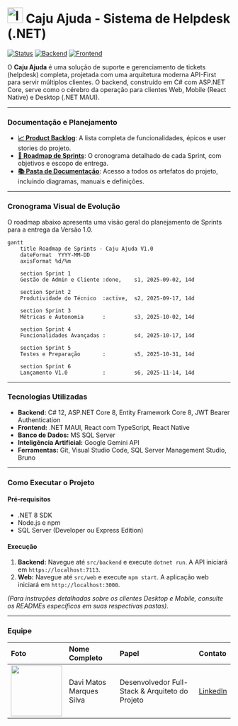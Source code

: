 # <img width="35" height="35" alt="logo caju" src="https://github.com/user-attachments/assets/0ded85a6-c88c-416c-80d1-aaf5b5effb11" /> Caju Ajuda - Sistema de Helpdesk (.NET)

[![Status](https://img.shields.io/badge/status-em_desenvolvimento-yellowgreen.svg)](https://shields.io/)
[![Backend](https://img.shields.io/badge/Backend-ASP.NET%20Core%208-blueviolet.svg)](https://shields.io/)
[![Frontend](https://img.shields.io/badge/Frontend-Desktop%20%7C%20Web%20%7C%20Mobile-orange.svg)](https://shields.io/)

O **Caju Ajuda** é uma solução de suporte e gerenciamento de tickets (helpdesk) completa, projetada com uma arquitetura moderna API-First para servir múltiplos clientes. O backend, construído em C# com ASP.NET Core, serve como o cérebro da operação para clientes Web, Mobile (React Native) e Desktop (.NET MAUI).

---

### **Documentação e Planejamento**

* **[📈 Product Backlog](./docs/PRODUCT_BACKLOG.md)**: A lista completa de funcionalidades, épicos e user stories do projeto.
* **[📅 Roadmap de Sprints](./docs/ROADMAP.md)**: O cronograma detalhado de cada Sprint, com objetivos e escopo de entrega.
* **[📚 Pasta de Documentação](./docs/)**: Acesso a todos os artefatos do projeto, incluindo diagramas, manuais e definições.

---

### **Cronograma Visual de Evolução**
O roadmap abaixo apresenta uma visão geral do planejamento de Sprints para a entrega da Versão 1.0.

```mermaid
gantt
    title Roadmap de Sprints - Caju Ajuda V1.0
    dateFormat  YYYY-MM-DD
    axisFormat %d/%m

    section Sprint 1
    Gestão de Admin e Cliente :done,    s1, 2025-09-02, 14d

    section Sprint 2
    Produtividade do Técnico  :active,  s2, 2025-09-17, 14d

    section Sprint 3
    Métricas e Autonomia      :         s3, 2025-10-02, 14d
    
    section Sprint 4
    Funcionalidades Avançadas :         s4, 2025-10-17, 14d

    section Sprint 5
    Testes e Preparação       :         s5, 2025-10-31, 14d

    section Sprint 6
    Lançamento V1.0           :         s6, 2025-11-14, 14d

```

---

### **Tecnologias Utilizadas**
* **Backend:** C# 12, ASP.NET Core 8, Entity Framework Core 8, JWT Bearer Authentication
* **Frontend:** .NET MAUI, React com TypeScript, React Native
* **Banco de Dados:** MS SQL Server
* **Inteligência Artificial:** Google Gemini API
* **Ferramentas:** Git, Visual Studio Code, SQL Server Management Studio, Bruno

---

### **Como Executar o Projeto**

#### Pré-requisitos
* .NET 8 SDK
* Node.js e npm
* SQL Server (Developer ou Express Edition)

#### Execução
1.  **Backend:** Navegue até `src/backend` e execute `dotnet run`. A API iniciará em `https://localhost:7113`.
2.  **Web:** Navegue até `src/web` e execute `npm start`. A aplicação web iniciará em `http://localhost:3000`.

*(Para instruções detalhadas sobre os clientes Desktop e Mobile, consulte os READMEs específicos em suas respectivas pastas).*

---

### **Equipe**

| Foto | Nome Completo | Papel | Contato |
| :--- | :--- | :--- | :--- |
| <img src="https://avatars.githubusercontent.com/u/101799753?v=4" width=115> | Davi Matos Marques Silva | Desenvolvedor Full-Stack & Arquiteto do Projeto | [LinkedIn](URL_DO_SEU_LINKEDIN_AQUI) |
